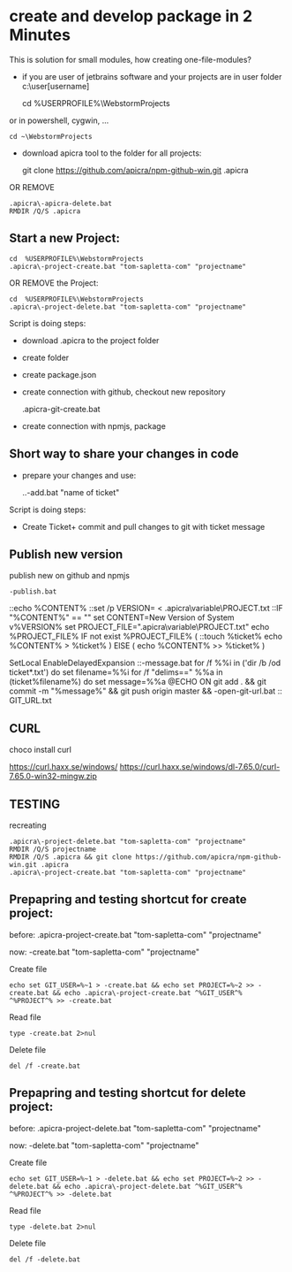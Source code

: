 # create and develop package in 2 Minutes
This is solution for small modules, how creating one-file-modules?

+ if you are user of jetbrains software and your projects are in user folder c:\user\[username]

    cd  %USERPROFILE%\WebstormProjects

or in powershell, cygwin, ...

    cd ~\WebstormProjects


+ download apicra tool to the folder for all projects:

    git clone https://github.com/apicra/npm-github-win.git .apicra

OR REMOVE

    .apicra\-apicra-delete.bat
    RMDIR /Q/S .apicra



## Start a new Project:

    cd  %USERPROFILE%\WebstormProjects
    .apicra\-project-create.bat "tom-sapletta-com" "projectname"

OR REMOVE the Project:

    cd  %USERPROFILE%\WebstormProjects
    .apicra\-project-delete.bat "tom-sapletta-com" "projectname"

Script is doing steps:
+ download .apicra to the project folder
+ create folder
+ create package.json
+ create connection with github, checkout new repository

    .apicra\-git-create.bat

+ create connection with npmjs, package


## Short way to share your changes in code
+ prepare your changes and use:

    ..\-add.bat "name of ticket"

Script is doing steps:
+ Create Ticket+ commit and pull changes to git with ticket message

## Publish new version
publish new on github and npmjs

    -publish.bat


::echo %CONTENT%
::set /p VERSION= < .apicra\variable\PROJECT.txt
::IF "%CONTENT%" == "" set CONTENT=New Version of System v%VERSION%
set PROJECT_FILE=".apicra\variable\PROJECT.txt"
echo %PROJECT_FILE%
IF not exist %PROJECT_FILE% (
::touch %ticket%
    echo %CONTENT% > %ticket%
) ElSE (
    echo %CONTENT% >> %ticket%
)

SetLocal EnableDelayedExpansion
::-message.bat
for /f %%i in ('dir /b /od ticket\*.txt') do set filename=%%i
for /f "delims==" %%a in (ticket\%filename%) do set message=%%a
@ECHO ON
git add . && git commit -m "%message%" && git push origin master && -open-git-url.bat
:: GIT_URL.txt


## CURL

choco install curl


https://curl.haxx.se/windows/
https://curl.haxx.se/windows/dl-7.65.0/curl-7.65.0-win32-mingw.zip


## TESTING
recreating

    .apicra\-project-delete.bat "tom-sapletta-com" "projectname"
    RMDIR /Q/S projectname
    RMDIR /Q/S .apicra && git clone https://github.com/apicra/npm-github-win.git .apicra
    .apicra\-project-create.bat "tom-sapletta-com" "projectname"



## Prepapring and testing shortcut for create project:
before:
    .apicra\-project-create.bat "tom-sapletta-com" "projectname"

now:
    -create.bat "tom-sapletta-com" "projectname"


Create file

    echo set GIT_USER=%~1 > -create.bat && echo set PROJECT=%~2 >> -create.bat && echo .apicra\-project-create.bat ^%GIT_USER^% ^%PROJECT^% >> -create.bat

Read file

    type -create.bat 2>nul


Delete file

    del /f -create.bat



## Prepapring and testing shortcut for delete project:
before:
    .apicra\-project-delete.bat "tom-sapletta-com" "projectname"

now:
    -delete.bat "tom-sapletta-com" "projectname"


Create file

    echo set GIT_USER=%~1 > -delete.bat && echo set PROJECT=%~2 >> -delete.bat && echo .apicra\-project-delete.bat ^%GIT_USER^% ^%PROJECT^% >> -delete.bat

Read file

    type -delete.bat 2>nul


Delete file

    del /f -delete.bat
